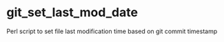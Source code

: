 # git_set_last_mod_date
Perl script to set file last modification time based on git commit timestamp
